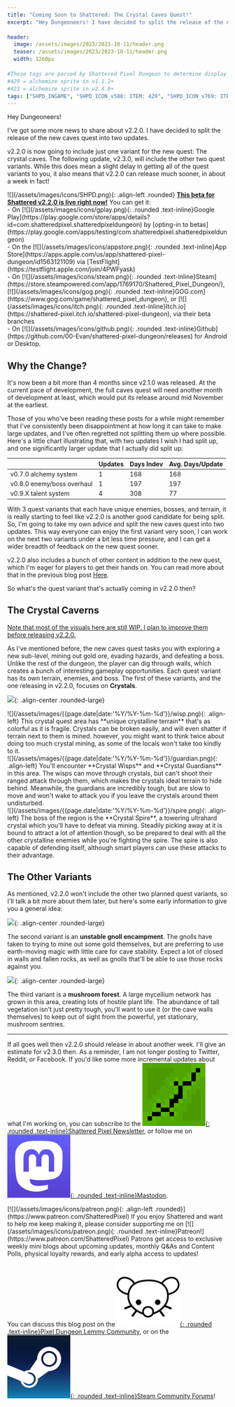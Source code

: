 ```yaml
---
title: "Coming Soon to Shattered: The Crystal Caves Quest!"
excerpt: "Hey Dungeoneers! I have decided to split the release of the new caves quest into two updates. v2.2.0 is now going to include just one variant for the new quest: The crystal caves. While this does mean a slight delay in getting all of the quest variants to you, it also means that v2.2.0 can release much sooner, in about a week in fact!"

header:
  image: /assets/images/2023/2023-10-11/header.png
  teaser: /assets/images/2023/2023-10-11/header.png
  width: 1260px

#These tags are parsed by Shattered Pixel Dungeon to determine display in its news feed
#429 = alchemize sprite in v1.1.2+
#423 = alchemize sprite in v2.4.0+
tags: ["SHPD_INGAME", "SHPD_ICON_v588: ITEM: 429", "SHPD_ICON_v769: ITEM: 423"]
---
```


Hey Dungeoneers!

I've got some more news to share about v2.2.0. I have decided to split the release of the new caves quest into two updates.

v2.2.0 is now going to include just one variant for the new quest: The crystal caves. The following update, v2.3.0, will include the other two quest variants. While this does mean a slight delay in getting all of the quest variants to you, it also means that v2.2.0 can release much sooner, in about a week in fact!

<div markdown="1" class="img-text">
![](/assets/images/icons/SHPD.png){: .align-left .rounded} <b><u>This beta for Shattered v2.2.0 is live right now!</u></b> You can get it:<br>- On [![](/assets/images/icons/gplay.png){: .rounded .text-inline}Google Play](https://play.google.com/store/apps/details?id=com.shatteredpixel.shatteredpixeldungeon) by [opting-in to betas](https://play.google.com/apps/testing/com.shatteredpixel.shatteredpixeldungeon)<br>- On the [![](/assets/images/icons/appstore.png){: .rounded .text-inline}App Store](https://apps.apple.com/us/app/shattered-pixel-dungeon/id1563121109) via [TestFlight](https://testflight.apple.com/join/4PWFyask)<br>- On [![](/assets/images/icons/steam.png){: .rounded .text-inline}Steam](https://store.steampowered.com/app/1769170/Shattered_Pixel_Dungeon/), [![](/assets/images/icons/gog.png){: .rounded .text-inline}GOG.com](https://www.gog.com/game/shattered_pixel_dungeon), or [![](/assets/images/icons/itch.png){: .rounded .text-inline}Itch.io](https://shattered-pixel.itch.io/shattered-pixel-dungeon), via their beta branches<br>- On [![](/assets/images/icons/github.png){: .rounded .text-inline}Github](https://github.com/00-Evan/shattered-pixel-dungeon/releases) for Android or Desktop.
</div>

## Why the Change?

It's now been a bit more than 4 months since v2.1.0 was released. At the current pace of development, the full caves quest will need another month of development at least, which would put its release around mid November at the earliest. 

Those of you who've been reading these posts for a while might remember that I've consistently been disappointment at how long it can take to make large updates, and I've often regretted not splitting them up where possible. Here's a little chart illustrating that, with two updates I wish I had split up, and one significantly larger update that I actually did split up:


|                            | Updates   | Days Indev  | Avg. Days/Update |
|----------------------------|-----------|-------------|------------------|
| v0.7.0 alchemy system      | 1         | 168         | 168              |
| v0.8.0 enemy/boss overhaul | 1         | 197         | 197              |
| v0.9.X talent system       | 4         | 308         | 77               |

With 3 quest variants that each have unique enemies, bosses, and terrain, it is really starting to feel like v2.2.0 is another good candidate for being split. So, I'm going to take my own advice and split the new caves quest into two updates. This way everyone can enjoy the first variant very soon, I can work on the next two variants under a bit less time pressure, and I can get a wider breadth of feedback on the new quest sooner.

v2.2.0 also includes a bunch of other content in addition to the new quest, which I'm eager for players to get their hands on. You can read more about that in the previous blog post [Here](/blog/coming-soon-to-shattered-a-new-quest-eventually.html).

So what's the quest variant that's actually coming in v2.2.0 then?

## The Crystal Caverns

<u>Note that most of the visuals here are still WIP. I plan to improve them before releasing v2.2.0.</u>

As I've mentioned before, the new caves quest tasks you with exploring a new sub-level, mining out gold ore, evading hazards, and defeating a boss. Unlike the rest of the dungeon, the player can dig through walls, which creates a bunch of interesting gameplay opportunities. Each quest variant has its own terrain, enemies, and boss. The first of these variants, and the one releasing in v2.2.0, focuses on **Crystals**.

![](/assets/images/{{page.date|date:'%Y/%Y-%m-%d'}}/crystal-mine.png){: .align-center .rounded-large}

<div markdown="1" class="img-text">
![](/assets/images/{{page.date|date:'%Y/%Y-%m-%d'}}/wisp.png){: .align-left}
This crystal quest area has **unique crystalline terrain** that's as colorful as it is fragile. Crystals can be broken easily, and will even shatter if terrain next to them is mined. however, you might want to think twice about doing too much crystal mining, as some of the locals won't take too kindly to it.
</div>

<div markdown="1" class="img-text">
![](/assets/images/{{page.date|date:'%Y/%Y-%m-%d'}}/guardian.png){: .align-left}
You'll encounter **Crystal Wisps** and **Crystal Guardians** in this area. The wisps can move through crystals, but can't shoot their ranged attack through them, which makes the crystals ideal terrain to hide behind. Meanwhile, the guardians are incredibly tough, but are slow to move and won't wake to attack you if you leave the crystals around them undisturbed.
</div>

<div markdown="1" class="img-text">
![](/assets/images/{{page.date|date:'%Y/%Y-%m-%d'}}/spire.png){: .align-left}
The boss of the region is the **Crystal Spire**, a towering ultrahard crystal which you'll have to defeat via mining. Steadily picking away at it is bound to attract a lot of attention though, so be prepared to deal with all the other crystalline enemies while you're fighting the spire. The spire is also capable of defending itself, although smart players can use these attacks to their advantage.
</div>

## The Other Variants

As mentioned, v2.2.0 won't include the other two planned quest variants, so I'll talk a bit more about them later, but here's some early information to give you a general idea:

![](/assets/images/{{page.date|date:'%Y/%Y-%m-%d'}}/gnoll-mine.png){: .align-center .rounded-large}

The second variant is an **unstable gnoll encampment**. The gnolls have taken to trying to mine out some gold themselves, but are preferring to use earth-moving magic with little care for cave stability. Expect a lot of closed in walls and fallen rocks, as well as gnolls that'll be able to use those rocks against you.

![](/assets/images/{{page.date|date:'%Y/%Y-%m-%d'}}/fungi-mine.png){: .align-center .rounded-large}

The third variant is a **mushroom forest**. A large mycellium network has grown in this area, creating lots of hostile plant life. The abundance of tall vegetation isn't just pretty tough, you'll want to use it (or the cave walls themselves) to keep out of sight from the powerful, yet stationary, mushroom sentries.

---

If all goes well then v2.2.0 should release in about another week. I'll give an estimate for v2.3.0 then. As a reminder, I am not longer posting to Twitter, Reddit, or Facebook. If you'd like some more incremental updates about what I'm working on, you can subscribe to the [![](/assets/images/icons/avatar.png){: .rounded .text-inline}Shattered Pixel Newsletter](/newsletter), or follow me on [![](/assets/images/icons/mastodon.png){: .rounded .text-inline}Mastodon](https://mastodon.gamedev.place/@ShatteredPixel).

<div markdown="1" class="img-text">
[![](/assets/images/icons/patreon.png){: .align-left .rounded}](https://www.patreon.com/ShatteredPixel) If you enjoy Shattered and want to help me keep making it, please consider supporting me on [![](/assets/images/icons/patreon.png){: .rounded .text-inline}Patreon!](https://www.patreon.com/ShatteredPixel) Patrons get access to exclusive weekly mini blogs about upcoming updates, monthly Q&As and Content Polls, physical loyalty rewards, and early alpha access to updates!
</div>

You can discuss this blog post on the [![](/assets/images/icons/lemmy.png){: .rounded .text-inline}Pixel Dungeon Lemmy Community](https://lemmy.world/post/6651881), or on the [![](/assets/images/icons/steam.png){: .rounded .text-inline}Steam Community Forums](https://steamcommunity.com/app/1769170/eventcomments/3909745662429093985)!